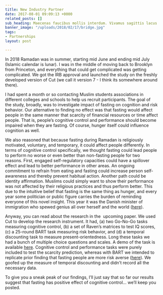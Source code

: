```yaml
---
title: New Industry Partner
date: 2017-08-01 09:09:13 +0000
related_posts: []
sub_heading: Maecenas faucibus mollis interdum. Vivamus sagittis lacus
banner_image: "/uploads/2018/02/17/bridge.jpg"
tags:
- Partnerships
layout: post

---
```

In 2018 Ramadan was in summer, starting mid June and ending mid July (Islamic calendar is lunar). I was in the middle of moving back to Brooklyn from Princeton, and everything that could get complicated was getting complicated. We got the IRB approval and launched the study on the freshly developed version of Cut (we call it version 7 - I think its somewhere around there).

I had spent a month or so contacting Muslim students associations in different colleges and schools to help us recruit participants. The goal of the study, broadly, was to investigate impact of fasting on cognition and risk behavior. Our alternative to finding no effect was that fasting would affect people in the same manner that scarcity of financial resources or time affect people. That is, people’s cognitive control and performance should become impaired when they are fasting. Of course, hunger itself could influence cognition as well.

We also reasoned that because fasting during Ramadan is religiously motivated, voluntary, and temporary, it could affect people differently. In terms of cognitive control specifically, we thought fasting could lead people to perform no worse or even better than non-fasting people for two reasons. First, engaged self-regulatory capacities could have a spillover effect and lead to better performance in other areas. An ongoing commitment to refrain from eating and fasting could increase person self-awareness and thereby prevent habitual action. Another path could be identity affirmation. Muslims could simply want to show their performance was not affected by their religious practices and thus perform better. This due to the intuitive belief that fasting is the same thing as hunger, and every year some politician or public figure carries the burden of reminding everyone of this novel insight. This year it was the Danish minister of immigration who spewed genius all over herself and the world ([here](https://www.washingtonpost.com/news/worldviews/wp/2018/05/22/danish-minister-muslims-fasting-is-dangerous-for-us-all/?noredirect=on&utm_term=.add6181cf074)).

Anyway, you can read about the research in the  upcoming paper. We used Cut to develop the research instrument. It had, (a) two Go-No-Go tasks measuring cognitive control, (b) a set of Raven’s matrices to test IQ scores, (c) a 25-round BART task measuring risk behavior, and (d) a temporal discounting task to measure present-orientedness. Long these tasks we had a bunch of multiple choice questions and scales. A demo of the task is available [here](https://beta.cut.social/hwega2). Cognitive control and performance tasks were purely included to test the scarcity prediction, whereas with BART we intended to replicate prior finding that fasting people are more risk averse ([here](https://psyarxiv.com/kj5ac/)). We goofed up the measure of temporal discounting and didn’t record all the necessary data.

To give you a sneak peak of our findings, I’ll just say that so far our results suggest that fasting has positive effect of cognitive control... we’ll keep you posted.
